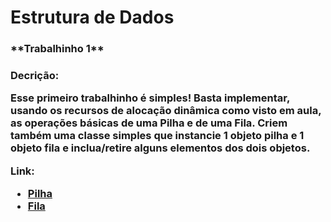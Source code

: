 # Estrutura de Dados

<h3>**Trabalhinho 1**<h3>
Decrição:

Esse primeiro trabalhinho é simples! Basta implementar, usando os recursos de alocação dinâmica como visto em aula, as operações básicas de uma Pilha e de uma Fila. Criem também uma classe simples que instancie 1 objeto pilha e 1 objeto fila e inclua/retire alguns elementos dos dois objetos.

Link:
<ul>
    <li><a href="https://github.com/g-saldanha/Estrutura-de-Dados/tree/master/trabalhinho/src/br/ufsc/com/estrutura/deLucca/Pilha">Pilha </a></li>
    <li><a href="https://github.com/g-saldanha/Estrutura-de-Dados/tree/master/trabalhinho/src/br/ufsc/com/estrutura/deLucca/Fila">Fila</a></li>
</ul>
